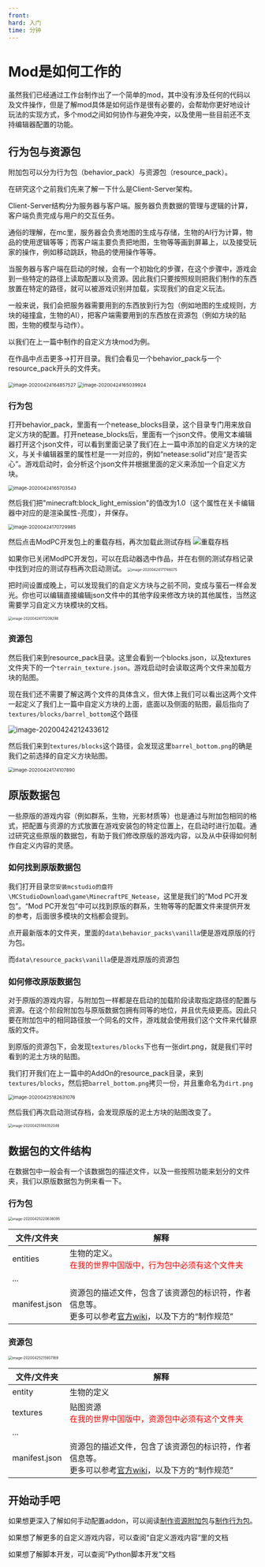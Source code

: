 ```yaml
---
front:
hard: 入门
time: 分钟
---
```


# Mod是如何工作的

虽然我们已经通过工作台制作出了一个简单的mod，其中没有涉及任何的代码以及文件操作，但是了解mod具体是如何运作是很有必要的，会帮助你更好地设计玩法的实现方式，多个mod之间如何协作与避免冲突，以及使用一些目前还不支持编辑器配置的功能。



## 行为包与资源包

附加包可以分为行为包（behavior_pack）与资源包（resource_pack）。

在研究这个之前我们先来了解一下什么是Client-Server架构。

Client-Server结构分为服务器与客户端。服务器负责数据的管理与逻辑的计算，客户端负责完成与用户的交互任务。

通俗的理解，在mc里，服务器会负责地图的生成与存储，生物的AI行为计算，物品的使用逻辑等等；而客户端主要负责把地图，生物等等画到屏幕上，以及接受玩家的操作，例如移动跳跃，物品的使用操作等等。

当服务器与客户端在启动的时候，会有一个初始化的步骤，在这个步骤中，游戏会到一些特定的路径上读取配置以及资源。因此我们只要按照规则把我们制作的东西放置在特定的路径，就可以被游戏识别并加载，实现我们的自定义玩法。

一般来说，我们会把服务器需要用到的东西放到行为包（例如地图的生成规则，方块的碰撞盒，生物的AI），把客户端需要用到的东西放在资源包（例如方块的贴图，生物的模型与动作）。

以我们在上一篇中制作的自定义方块mod为例。

在作品中点击更多→打开目录。我们会看见一个behavior_pack与一个resource_pack开头的文件夹。

<img src="./picture/brief_intro/16.png" alt="image-20200424164857527" style="zoom:67%;" />

<img src="./picture/brief_intro/17.png" alt="image-20200424165039924" style="zoom:67%;" />

### 行为包

打开behavior_pack，里面有一个netease_blocks目录，这个目录专门用来放自定义方块的配置。打开netease_blocks后，里面有一个json文件。使用文本编辑器打开这个json文件，可以看到里面记录了我们在上一篇中添加的自定义方块的定义，与关卡编辑器里的属性栏是一一对应的，例如“netease:solid”对应“是否实心”。游戏启动时，会分析这个json文件并根据里面的定义来添加一个自定义方块。

<img src="./picture/brief_intro/18.png" alt="image-20200424165703543" style="zoom:67%;" />

然后我们把"minecraft:block_light_emission"的值改为1.0（这个属性在关卡编辑器中对应的是渲染属性-亮度），并保存。

<img src="./picture/brief_intro/19.png" alt="image-20200424170729985" style="zoom:67%;" />

然后点击ModPC开发包上的重载存档，再次加载此测试存档
![重载存档](./picture/brief_intro/restartlevel.png)

如果你已关闭ModPC开发包，可以在启动器选中作品，并在右侧的测试存档记录中找到对应的测试存档再次启动测试。
<img src="./picture/brief_intro/21.png" alt="image-20200424171746075" style="zoom: 50%;" />

把时间设置成晚上，可以发现我们的自定义方块与之前不同，变成与萤石一样会发光。你也可以编辑直接编辑json文件中的其他字段来修改方块的其他属性，当然这需要学习自定义方块模块的文档。

<img src="./picture/brief_intro/20.png" alt="image-20200424171209298" style="zoom: 50%;" />

### 资源包

然后我们来到resource_pack目录。这里会看到一个blocks.json，以及textures文件夹下的一个`terrain_texture.json`。游戏启动时会读取这两个文件来加载方块的贴图。

现在我们还不需要了解这两个文件的具体含义，但大体上我们可以看出这两个文件一起定义了我们上一篇中自定义方块的上面，底面以及侧面的贴图，最后指向了`textures/blocks/barrel_bottom`这个路径

![image-20200424212433612](./picture/brief_intro/23.png)

然后我们来到`textures/blocks`这个路径，会发现这里`barrel_bottom.png`的确是我们之前选择的自定义方块贴图。

<img src="./picture/brief_intro/22.png" alt="image-20200424174107890" style="zoom:67%;" />



## 原版数据包

一些原版的游戏内容（例如群系，生物，光影材质等）也是通过与附加包相同的格式，把配置与资源的方式放置在游戏安装包的特定位置上，在启动时进行加载。通过研究这些原版的数据包，有助于我们修改原版的游戏内容，以及从中获得如何制作自定义内容的灵感。

### 如何找到原版数据包

我们打开目录`您安装mcstudio的盘符\MCStudioDownload\game\MinecraftPE_Netease`，这里是我们的“Mod PC开发包”。“Mod PC开发包”中可以找到原版的群系，生物等等的配置文件来提供开发的参考，后面很多模块的文档都会提到。

点开最新版本的文件夹，里面的`data\behavior_packs\vanilla`便是游戏原版的行为包。

而`data\resource_packs\vanilla`便是游戏原版的资源包

### 如何修改原版数据包

对于原版的游戏内容，与附加包一样都是在启动的加载阶段读取指定路径的配置与资源。在这个阶段附加包与原版数据包拥有同等的地位，并且优先级更高。因此只要在附加包中的相同路径放一个同名的文件，游戏就会使用我们这个文件来代替原版的文件。

到原版的资源包下，会发现`textures/blocks`下也有一张dirt.png，就是我们平时看到的泥土方块的贴图。

我们打开我们在上一篇中的AddOn的resource_pack目录，来到`textures/blocks`，然后把`barrel_bottom.png`拷贝一份，并且重命名为`dirt.png`

<img src="./picture/brief_intro/24.png" alt="image-20200425182631076" style="zoom:67%;" />

然后我们再次启动测试存档，会发现原版的泥土方块的贴图改变了。

<img src="./picture/brief_intro/25.png" alt="image-20200425184352046" style="zoom:50%;" />



## 数据包的文件结构

在数据包中一般会有一个该数据包的描述文件，以及一些按照功能来划分的文件夹，我们以原版数据包为例来看一下。

### 行为包

<img src="./picture/brief_intro/27.png" alt="image-20200425220638095" style="zoom:50%;" />

| 文件/文件夹   | 解释                                                         |
| ------------- | ------------------------------------------------------------ |
| entities      | 生物的定义。<br><font color="red">在我的世界中国版中，行为包中必须有这个文件夹</font> |
| ...           |                                                              |
| manifest.json | 资源包的描述文件，包含了该资源包的标识符，作者信息等。<br>更多可以参考[官方wiki](https://zh.minecraft.wiki/w/基岩版附加包文档#manifest.json)，以及下方的“制作规范” |

### 资源包

<img src="./picture/brief_intro/26.png" alt="image-20200425215907169" style="zoom:50%;" />

| 文件/文件夹   | 解释                                                         |
| ------------- | ------------------------------------------------------------ |
| entity        | 生物的定义                                                   |
| textures      | 贴图资源<br><font color="red">在我的世界中国版中，资源包中必须有这个文件夹</font> |
| ...           |                                                              |
| manifest.json | 资源包的描述文件，包含了该资源包的标识符，作者信息等。<br>更多可以参考[官方wiki](https://zh.minecraft.wiki/w/基岩版附加包文档#manifest.json)，以及下方的“制作规范” |


## 开始动手吧

如果想更深入了解如何手动配置addon，可以阅读[制作资源附加包](https://zh.minecraft.wiki/w/教程/制作资源附加包)与[制作行为包](https://zh.minecraft.wiki/w/%E6%95%99%E7%A8%8B/%E5%88%B6%E4%BD%9C%E8%A1%8C%E4%B8%BA%E5%8C%85)。

如果想了解更多的自定义游戏内容，可以查阅“自定义游戏内容“里的文档

如果想了解脚本开发，可以查阅”Python脚本开发”文档


